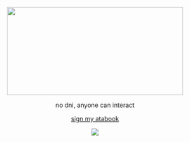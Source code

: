 <div align="center">
     
<img src="https://files.catbox.moe/7dkqge.jpg" 
     width="400" 
     height="200" />

no dni, anyone can interact

</h4> 
<a href="https://onepiece.atabook.org">sign my atabook</a>


![](https://komarev.com/ghpvc/?username=fujoshis&color=2e2e28&label=♤(◡̀_◡́)ᕤ)
